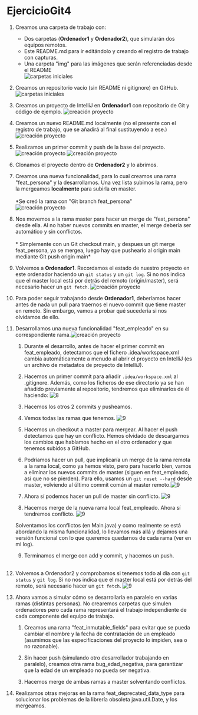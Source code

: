 # EjercicioGit4

1. Creamos una carpeta de trabajo con:
    - Dos carpetas (**Ordenador1** y **Ordenador2**), que simularán dos equipos remotos.
    - Este README.md para ir editándolo y creando el registro de trabajo con capturas.
    - Una carpeta "img" para las imágenes que serán referenciadas desde el README  
   ![carpetas iniciales](IMG/Sen%20t%C3%ADtulo.png)

2. Creamos un repositorio vacío (sin README ni gitignore) en GitHub.  
![carpetas iniciales](IMG/-1.png)

3. Creamos un proyecto de IntelliJ en **Ordenador1** con repositorio de Git y código de ejemplo.
    ![creación proyecto](img/-2.png)

4. Creamos un nuevo README.md localmente (no el presente con el registro de trabajo, que se añadirá al final sustituyendo a ese.)
![creación proyecto](img/-3.png)

5. Realizamos un primer commit y push de la base del proyecto.  
![creación proyecto](img/1.png)
![creación proyecto](img/2.png)

6. Clonamos el proyecto dentro de **Ordenador2** y lo abrimos.

7. Creamos una nueva funcionalidad, para lo cual creamos una rama "feat_persona" y la desarrollamos. Una vez lista subimos la rama, pero la mergeamos **localmente** para subirla en master. <br><br> *Se creó la rama con "Git branch feat_persona" <br> ![creación proyecto](img/3.png)

8. Nos movemos a la rama master para hacer un merge de "feat_persona" desde ella. Al no haber nuevos commits en master, el merge debería ser automático y sin conflictos. <BR><BR>* Simplemente con un Git checkout main, y despues un git merge feat_persona, ya se mergea, luego hay que pushearlo al origin main mediante Git push origin main*

9. Volvemos a **Ordenador1**. Recordamos el estado de nuestro proyecto en este ordenador haciendo un ```git status``` y un ```git log```. Si no nos indica que el master local está por detrás del remoto (origin/master), será necesario hacer un ```git fetch```.
![creación proyecto](img/4.png)

10. Para poder seguir trabajando desde **Ordenador1**, deberíamos hacer antes de nada un pull para traernos el nuevo commit que tiene master en remoto. Sin embargo, vamos a probar qué sucedería si nos olvidamos de ello.

11. Desarrollamos una nueva funcionalidad "feat_empleado" en su correspondiente rama.![creación proyecto](img/5.png)

    1. Durante el desarrollo, antes de hacer el primer commit en feat_empleado, detectamos que el fichero .idea/workspace.xml cambia automáticamente a menudo al abrir el proyecto en IntelliJ (es un archivo de metadatos de proyecto de IntelliJ).
    
    2. Hacemos un primer commit para añadir ```.idea/workspace.xml``` al .gitignore. Además, como los ficheros de ese directorio ya se han añadido previamente al repositorio, tendremos que eliminarlos de él haciendo: ![8](img/7.png)

    3. Hacemos los otros 2 commits y pusheamos.

    4. Vemos todas las ramas que tenemos. ![9](img/8.png)
    
    5. Hacemos un checkout a master para mergear. Al hacer el push detectamos que hay un conflicto. Hemos olvidado de descargarnos los cambios que habíamos hecho en el otro ordenador y que tenemos subidos a GitHub.

    6. Podríamos hacer un pull, que implicaría un merge de la rama remota a la rama local, como ya hemos visto, pero para hacerlo bien, vamos a eliminar los nuevos commits de master (siguen en feat_empleado, así que no se pierden). Para ello, usamos un ```git reset --hard``` desde master, volviendo al último commit común al master remoto.![9](img/11.png)

    7. Ahora sí podemos hacer un pull de master sin conflicto. ![9](img/12.png)

    8. Hacemos merge de la nueva rama local feat_empleado. Ahora sí tendremos conflicto.
    ![9](img/9.png)

    Solventamos los conflictos (en Main.java) y como realmente se está abordando la misma funcionalidad, lo llevamos más allá y dejamos una versión funcional con lo que queremos quedarnos de cada rama (ver en mi log).

    9. Terminamos el merge con add y commit, y hacemos un push.<br><br>
12. Volvemos a Ordenador2 y comprobamos si tenemos todo al día con ```git status``` y ```git log```. Si no nos indica que el master local está por detrás del remoto, será necesario hacer un ```git fetch```. ![9](img/13.png)

13. Ahora vamos a simular cómo se desarrollaría en paralelo en varias ramas (distintas personas). No crearemos carpetas que simulen ordenadores pero cada rama representará el trabajo independiente de cada componente del equipo de trabajo.

    1. Creamos una rama "feat_inmutable_fields" para evitar que se pueda cambiar el nombre y la fecha de contratación de un empleado (asumimos que las especificaciones del proyecto lo impiden, sea o no razonable).

    2. Sin hacer push (simulando otro desarrollador trabajando en paralelo), creamos otra rama bug_edad_negativa, para garantizar que la edad de un empleado no pueda ser negativa.

    3. Hacemos merge de ambas ramas a master solventando conflictos.

14. Realizamos otras mejoras en la rama feat_deprecated_data_type para solucionar los problemas de la librería obsoleta java.util.Date, y los mergeamos.


